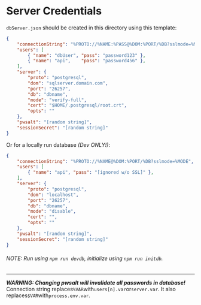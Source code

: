 # Server Credentials

`dbServer.json` should be created in this directory using this template:
```json
{
	"connectionString": "%PROTO://%NAME:%PASS@%DOM:%PORT/%DB?sslmode=%MODE&sslrootcert=%CERT&options=%OPTS",
	"users": [
		{ "name": "dbUser", "pass": "password123" },
		{ "name": "api",    "pass": "password456" },
	],
	"server": {
		"proto": "postgresql",
		"dom": "sqlserver.domain.com",
		"port": "26257",
		"db": "dbname",
		"mode": "verify-full",
		"cert": "$HOME/.postgresql/root.crt",
		"opts": ""
	},
	"pwsalt": "[random string]",
	"sessionSecret": "[random string]"
}
```

Or for a locally run database *(Dev ONLY!)*:
```json
{
	"connectionString": "%PROTO://%NAME@%DOM:%PORT/%DB?sslmode=%MODE",
	"users": [
		{ "name": "api", "pass": "[ignored w/o SSL]" },
	],
	"server": {
		"proto": "postgresql",
		"dom": "localhost",
		"port": "26257",
		"db": "dbname",
		"mode": "disable",
		"cert": "",
		"opts": ""
	},
	"pwsalt": "[random string]",
	"sessionSecret": "[random string]"
}

```

###### NOTE: Run using `npm run devdb`, initialize using `npm run initdb`.

------------

***WARNING: Changing pwsalt will invalidate all passwords in database!*** 
Connection string replaces`%VAR`with`users[n].var`or`server.var`.
It also replaces`$VAR`with`process.env.var`.